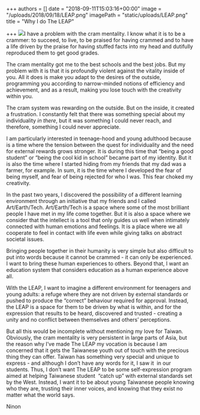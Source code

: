 +++
authors = []
date = "2018-09-11T15:03:16+00:00"
image = "/uploads/2018/09/18/LEAP.png"
imagePath = "static/uploads/LEAP.png"
title = "Why I do The LEAP"

+++
![](/uploads/2018/09/18/LEAP.png)I have a problem with the cram mentality. I know what it is to be a crammer: to succeed, to live, to be praised for having crammed and to have a life driven by the praise for having stuffed facts into my head and dutifully reproduced them to get good grades.

The cram mentality got me to the best schools and the best jobs. But my problem with it is that it is profoundly violent against the vitality inside of you. All it does is make you adapt to the desires of the outside, programming you according to narrow-minded notions of efficiency and achievement, and as a result, making you lose touch with the creativity within you.

The cram system was rewarding on the outside. But on the inside, it created a frustration. I constantly felt that there was something special about my individuality _in there_, but it was something I could never reach, and therefore, something I could never appreciate.

I am particularly interested in teenage-hood and young adulthood because is a time where the tension between the quest for individuality and the need for external rewards grows stronger. It is during this time that “being a good student” or “being the cool kid in school” became part of my identity. But it is also the time where I started hiding from my friends that my dad was a farmer, for example. In sum, it is the time where I developed the fear of being myself, and fear of being rejected for who I was. This fear choked my creativity.

In the past two years, I discovered the possibility of a different learning environment through an initiative that my friends and I called Art/Earth/Tech. Art/Earth/Tech is a space where some of the most brilliant people I have met in my life come together. But it is also a space where we consider that the intellect is a tool that only guides us well when intimately connected with human emotions and feelings. It is a place where we all cooperate to feel in contact with life even while giving talks on abstract societal issues.

Bringing people together in their humanity is very simple but also difficult to put into words because it cannot be crammed - it can only be experienced. I want to bring these human experiences to others. Beyond that, I want an education system that considers education as a human experience above all.

With the LEAP, I want to imagine a different environment for teenagers and young adults: a refuge where they are not driven by external standards or pushed to produce the “correct” behaviour required for approval. Instead, the LEAP is a space for them to be driven by what is within, and for the expression that results to be heard, discovered and trusted - creating a unity and no conflict between themselves and others’ perceptions.

But all this would be incomplete without mentioning my love for Taiwan. Obviously, the cram mentality is very persistent in large parts of Asia, but the reason why I’ve made The LEAP my vocation is because I am concerned that it gets the Taiwanese youth out of touch with the precious thing they can offer. Taiwan has something very special and unique to express - and although I don’t have any words for it, I saw it  in our students. Thus, I don’t want The LEAP to be some self-expression program aimed at helping Taiwanese student  “catch up” with external standards set by the West. Instead, I want it to be about young Taiwanese people knowing who they are, trusting their inner voices, and knowing that they exist no matter what the world says.

Ninon